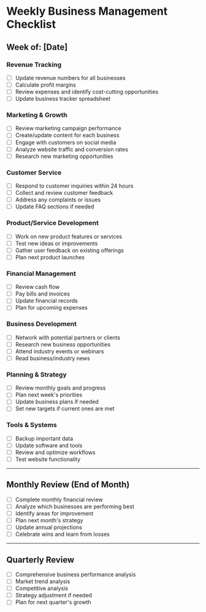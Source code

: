 # Weekly Business Management Checklist

## Week of: [Date]

### Revenue Tracking
- [ ] Update revenue numbers for all businesses
- [ ] Calculate profit margins
- [ ] Review expenses and identify cost-cutting opportunities
- [ ] Update business tracker spreadsheet

### Marketing & Growth
- [ ] Review marketing campaign performance
- [ ] Create/update content for each business
- [ ] Engage with customers on social media
- [ ] Analyze website traffic and conversion rates
- [ ] Research new marketing opportunities

### Customer Service
- [ ] Respond to customer inquiries within 24 hours
- [ ] Collect and review customer feedback
- [ ] Address any complaints or issues
- [ ] Update FAQ sections if needed

### Product/Service Development
- [ ] Work on new product features or services
- [ ] Test new ideas or improvements
- [ ] Gather user feedback on existing offerings
- [ ] Plan next product launches

### Financial Management
- [ ] Review cash flow
- [ ] Pay bills and invoices
- [ ] Update financial records
- [ ] Plan for upcoming expenses

### Business Development
- [ ] Network with potential partners or clients
- [ ] Research new business opportunities
- [ ] Attend industry events or webinars
- [ ] Read business/industry news

### Planning & Strategy
- [ ] Review monthly goals and progress
- [ ] Plan next week's priorities
- [ ] Update business plans if needed
- [ ] Set new targets if current ones are met

### Tools & Systems
- [ ] Backup important data
- [ ] Update software and tools
- [ ] Review and optimize workflows
- [ ] Test website functionality

---

## Monthly Review (End of Month)
- [ ] Complete monthly financial review
- [ ] Analyze which businesses are performing best
- [ ] Identify areas for improvement
- [ ] Plan next month's strategy
- [ ] Update annual projections
- [ ] Celebrate wins and learn from losses

---

## Quarterly Review
- [ ] Comprehensive business performance analysis
- [ ] Market trend analysis
- [ ] Competitive analysis
- [ ] Strategy adjustment if needed
- [ ] Plan for next quarter's growth 